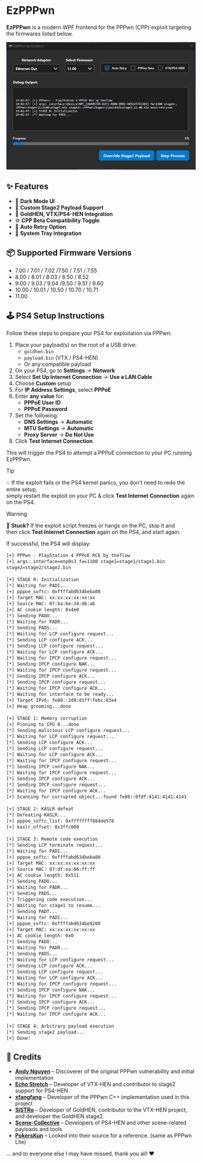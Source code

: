 # EzPPPwn

**EzPPPwn** is a modern WPF frontend for the PPPwn (CPP) exploit targeting the firmwares listed below.  

![Showcase Image](./showcase.png)

## ✨ Features
- 🖤 **Dark Mode UI**  
- 📂 **Custom Stage2 Payload Support**  
- 🧩 **GoldHEN, VTX/PS4-HEN Integration**  
- ⚙️ **CPP Beta Compatibility Toggle**  
- 🔁 **Auto Retry Option**  
- 🧲 **System Tray Integration**  

## 📦 Supported Firmware Versions
- 7.00 / 7.01 / 7.02 /7.50 / 7.51 / 7.55  
- 8.00 / 8.01 / 8.03 / 8.50 / 8.52  
- 9.00 / 9.03 / 9.04 /9.50 / 9.51 / 9.60  
- 10.00 / 10.01 / 10.50 / 10.70 / 10.71  
- 11.00

## 🕹️ PS4 Setup Instructions

Follow these steps to prepare your PS4 for exploitation via PPPwn:

1. Place your payload(s) on the root of a USB drive:
   - `goldhen.bin`
   - `payload.bin` (VTX / PS4-HEN)
   - Or any compatible payload
2. On your PS4, go to **Settings** → **Network**
3. Select **Set Up Internet Connection** → **Use a LAN Cable**
4. Choose **Custom** setup
5. For **IP Address Settings**, select **PPPoE**
6. Enter **any value** for:
   - **PPPoE User ID**
   - **PPPoE Password**
7. Set the following:
   - **DNS Settings** → **Automatic**
   - **MTU Settings** → **Automatic**
   - **Proxy Server** → **Do Not Use**
8. Click **Test Internet Connection**

This will trigger the PS4 to attempt a PPPoE connection to your PC running EzPPPwn.

> [!TIP] 
> 💡 If the exploit fails or the PS4 kernel panics, you don't need to redo the entire setup,  
> simply restart the exploit on your PC & click **Test Internet Connection** again on the PS4.

> [!WARNING]  
> 🔁 **Stuck?** If the exploit script freezes or hangs on the PC, stop it and<br>
> then click **Test Internet Connection** again on the PS4, and start again.

If successful, the PS4 will display:
```
[+] PPPwn - PlayStation 4 PPPoE RCE by theflow
[+] args: interface=enp0s3 fw=1100 stage1=stage1/stage1.bin stage2=stage2/stage2.bin

[+] STAGE 0: Initialization
[*] Waiting for PADI...
[+] pppoe_softc: 0xffffabd634beba00
[+] Target MAC: xx:xx:xx:xx:xx:xx
[+] Source MAC: 07:ba:be:34:d6:ab
[+] AC cookie length: 0x4e0
[*] Sending PADO...
[*] Waiting for PADR...
[*] Sending PADS...
[*] Waiting for LCP configure request...
[*] Sending LCP configure ACK...
[*] Sending LCP configure request...
[*] Waiting for LCP configure ACK...
[*] Waiting for IPCP configure request...
[*] Sending IPCP configure NAK...
[*] Waiting for IPCP configure request...
[*] Sending IPCP configure ACK...
[*] Sending IPCP configure request...
[*] Waiting for IPCP configure ACK...
[*] Waiting for interface to be ready...
[+] Target IPv6: fe80::2d9:d1ff:febc:83e4
[+] Heap grooming...done

[+] STAGE 1: Memory corruption
[+] Pinning to CPU 0...done
[*] Sending malicious LCP configure request...
[*] Waiting for LCP configure request...
[*] Sending LCP configure ACK...
[*] Sending LCP configure request...
[*] Waiting for LCP configure ACK...
[*] Waiting for IPCP configure request...
[*] Sending IPCP configure NAK...
[*] Waiting for IPCP configure request...
[*] Sending IPCP configure ACK...
[*] Sending IPCP configure request...
[*] Waiting for IPCP configure ACK...
[+] Scanning for corrupted object...found fe80::0fdf:4141:4141:4141

[+] STAGE 2: KASLR defeat
[*] Defeating KASLR...
[+] pppoe_softc_list: 0xffffffff884de578
[+] kaslr_offset: 0x3ffc000

[+] STAGE 3: Remote code execution
[*] Sending LCP terminate request...
[*] Waiting for PADI...
[+] pppoe_softc: 0xffffabd634beba00
[+] Target MAC: xx:xx:xx:xx:xx:xx
[+] Source MAC: 97:df:ea:86:ff:ff
[+] AC cookie length: 0x511
[*] Sending PADO...
[*] Waiting for PADR...
[*] Sending PADS...
[*] Triggering code execution...
[*] Waiting for stage1 to resume...
[*] Sending PADT...
[*] Waiting for PADI...
[+] pppoe_softc: 0xffffabd634be9200
[+] Target MAC: xx:xx:xx:xx:xx:xx
[+] AC cookie length: 0x0
[*] Sending PADO...
[*] Waiting for PADR...
[*] Sending PADS...
[*] Waiting for LCP configure request...
[*] Sending LCP configure ACK...
[*] Sending LCP configure request...
[*] Waiting for LCP configure ACK...
[*] Waiting for IPCP configure request...
[*] Sending IPCP configure NAK...
[*] Waiting for IPCP configure request...
[*] Sending IPCP configure ACK...
[*] Sending IPCP configure request...
[*] Waiting for IPCP configure ACK...

[+] STAGE 4: Arbitrary payload execution
[*] Sending stage2 payload...
[+] Done!
```

## 🙏 Credits

- [**Andy Nguyen**](https://github.com/theofficialflow) – Discoverer of the original PPPwn vulnerability and initial implementation  
- [**Echo Stretch**](https://github.com/echostretch) – Developer of VTX-HEN and contributor to stage2 support for PS4-HEN  
- [**xfangfang**](https://github.com/xfangfang) – Developer of the PPPwn C++ implementation used in this project  
- [**SiSTRo**](https://github.com/sistr0) – Developer of GoldHEN, contributor to the VTX-HEN project, and developer the GoldHEN stage2.  
- [**Scene-Collective**](https://github.com/Scene-Collective) – Developers of PS4-HEN and other scene-related payloads and tools  
- [**PokersKun**](https://github.com/PokersKun) – Looked into their source for a reference. (same as PPPwn Lite)

… and to everyone else I may have missed, thank you all! ❤️
